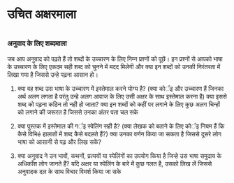 # उचित अक्षरमाला

 #

### अनुवाद के लिए शब्दमाला

जब आप अनुवाद को पढ़ते हैं तो शब्दों के उच्चारण के लिए निम्न प्रश्नों को पूछें। इन प्रश्नों से आपको भाषा के उच्चारण के लिए एकदम सही शब्द को चुनने में मदद मिलेगी और क्या इन शब्दों को उनकी निरंतरता में लिखा गया है जिससे उन्हे पढ़ना आसान हो।

1. क्या वह शब्द उस भाषा के उच्चारण में इस्तेमाल करने योग्य है? (क्या कोर्इ और उच्चारण हैं जिनका अर्थ अलग लगता है परंतु उन्हे अलग आवाज के लिए उसी अक्षर के साथ इस्तेमाल करना है) क्या इससे शब्द को पढ़ना कठिन तो नही हो जाता? क्या इन शब्दों को कहीं पर लगाने के लिए कुछ अलग चिन्हों को लगाने की जरूरत है जिससे उनका अंतर पता चल सके

1. क्या पुस्तक में इस्तेमाल की गर्इ स्पेलिंग सही है? (क्या लेखक को बताने के लिए कोर्इ नियम हैं कि कैसे विभिé हालातों में शब्द कैसे बदलते हैं?) क्या उनका वर्णन किया जा सकता है जिससे दूसरे लोग भाषा को आसानी से पढ़ और लिख सकें? 

1. क्या अनुवाद ने उन भावों, कथनों, प्रत्ययों या स्पेलिंगों का उपयोग किया है जिन्हे उस भाषा समुदाय के अधिकाँश लोग जानते हैं? यदि अक्षर या स्पेलिंग के बारे में कुछ गलत है, उसको लिख लें जिससे अनुवादक दल के साथ विचार विमर्श किया जा सके

